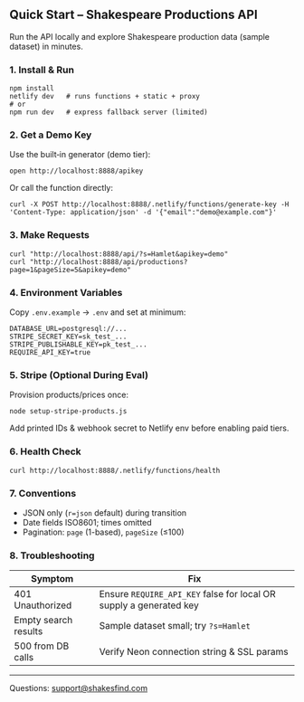 ## Quick Start – Shakespeare Productions API

Run the API locally and explore Shakespeare production data (sample dataset) in minutes.

### 1. Install & Run
```
npm install
netlify dev   # runs functions + static + proxy
# or
npm run dev   # express fallback server (limited)
```

### 2. Get a Demo Key
Use the built‑in generator (demo tier):
```
open http://localhost:8888/apikey
```
Or call the function directly:
```
curl -X POST http://localhost:8888/.netlify/functions/generate-key -H 'Content-Type: application/json' -d '{"email":"demo@example.com"}'
```

### 3. Make Requests
```
curl "http://localhost:8888/api/?s=Hamlet&apikey=demo"
curl "http://localhost:8888/api/productions?page=1&pageSize=5&apikey=demo"
```

### 4. Environment Variables
Copy `.env.example` → `.env` and set at minimum:
```
DATABASE_URL=postgresql://...
STRIPE_SECRET_KEY=sk_test_...
STRIPE_PUBLISHABLE_KEY=pk_test_...
REQUIRE_API_KEY=true
```

### 5. Stripe (Optional During Eval)
Provision products/prices once:
```
node setup-stripe-products.js
```
Add printed IDs & webhook secret to Netlify env before enabling paid tiers.

### 6. Health Check
```
curl http://localhost:8888/.netlify/functions/health
```

### 7. Conventions
- JSON only (`r=json` default) during transition
- Date fields ISO8601; times omitted
- Pagination: `page` (1-based), `pageSize` (≤100)

### 8. Troubleshooting
| Symptom | Fix |
|---------|-----|
| 401 Unauthorized | Ensure `REQUIRE_API_KEY` false for local OR supply a generated key |
| Empty search results | Sample dataset small; try `?s=Hamlet` | 
| 500 from DB calls | Verify Neon connection string & SSL params |

---
Questions: support@shakesfind.com
